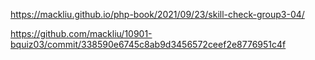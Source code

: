 https://mackliu.github.io/php-book/2021/09/23/skill-check-group3-04/

https://github.com/mackliu/10901-bquiz03/commit/338590e6745c8ab9d3456572ceef2e8776951c4f